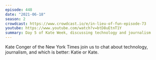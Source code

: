```yaml
---
episode: 448
date: "2021-06-18"
season: 2
crowdcast: https://www.crowdcast.io/e/in-lieu-of-fun-episode-73
youtube: https://www.youtube.com/watch?v=btD8uEtnT1Y
summary: Day 5 of Kate Week, discussing technology and journalism
---
```

Kate Conger of the New York Times join us to chat about technology, journalism, and which is better: Katie or Kate.
